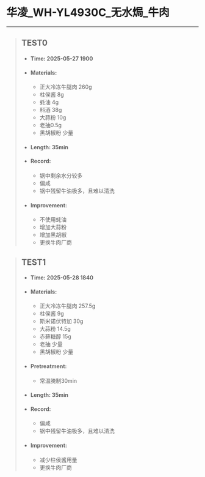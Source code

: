 # 华凌_WH-YL4930C_无水焗_牛肉
---
> ## TEST0
> - #### Time: 2025-05-27 1900
> - #### Materials:
>   - 正大冷冻牛腿肉 260g
>   - 柱侯酱 8g
>   - 蚝油 4g
>   - 料酒 38g
>   - 大蒜粉 10g
>   - 老抽0.5g
>   - 黑胡椒粉 少量
> - #### Length: 35min
> - #### Record:
>   - 锅中剩余水分较多
>   - 偏咸
>   - 锅中残留牛油极多，且难以清洗
> - #### Improvement:
>   - 不使用蚝油
>   - 增加大蒜粉
>   - 增加黑胡椒
>   - 更换牛肉厂商

> ## TEST1
> - #### Time: 2025-05-28 1840
> - #### Materials:
>   - 正大冷冻牛腿肉 257.5g
>   - 柱侯酱 9g
>   - 斯米诺伏特加 30g
>   - 大蒜粉 14.5g
>   - 赤藓糖醇 15g
>   - 老抽 少量
>   - 黑胡椒粉 少量
> - #### Pretreatment:
>   - 常温腌制30min
> - #### Length: 35min
> - #### Record:
>   - 偏咸
>   - 锅中残留牛油极多，且难以清洗
> - #### Improvement:
>   - 减少柱侯酱用量
>   - 更换牛肉厂商
